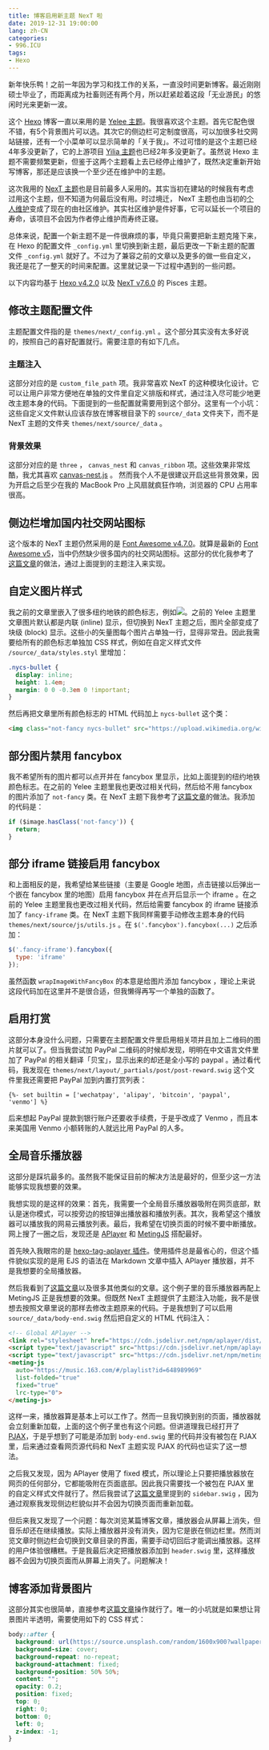 ```yaml
---
title: 博客启用新主题 NexT 啦
date: 2019-12-31 19:00:00
lang: zh-CN
categories:
- 996.ICU
tags:
- Hexo
---
```


新年快乐鸭！之前一年因为学习和找工作的关系，一直没时间更新博客。最近刚刚硕士毕业了，而距离成为社畜则还有两个月，所以赶紧趁着这段「无业游民」的悠闲时光来更新一波。

这个 [Hexo](https://hexo.io) 博客一直以来用的是 [Yelee 主题](https://github.com/MOxFIVE/hexo-theme-yelee)。我很喜欢这个主题。首先它配色很不错，有5个背景图片可以选。其次它的侧边栏可定制度很高，可以加很多社交网站链接，还有一个小菜单可以显示简单的「关于我」。不过可惜的是这个主题已经4年多没更新了，它的上游项目 [Yilia 主题](https://github.com/litten/hexo-theme-yilia)也已经2年多没更新了。虽然说 Hexo 主题不需要频繁更新，但鉴于这两个主题看上去已经停止维护了，既然决定重新开始写博客，那还是应该换一个至少还在维护中的主题。

这次我用的 [NexT 主题](https://github.com/theme-next/hexo-theme-next)也是目前最多人采用的。其实当初在建站的时候我有考虑过用这个主题，但不知道为何最后没有用。时过境迁， NexT 主题也由当初的[个人维护](https://github.com/iissnan/hexo-theme-next)变成了现在的由社区维护。其实社区维护是件好事，它可以延长一个项目的寿命，该项目不会因为作者停止维护而寿终正寝。

总体来说，配置一个新主题不是一件很麻烦的事，毕竟只需要把新主题克隆下来，在 Hexo 的配置文件 `_config.yml` 里切换到新主题，最后更改一下新主题的配置文件 `_config.yml` 就好了。不过为了兼容之前的文章以及更多的做一些自定义，我还是花了一整天的时间来配置。这里就记录一下过程中遇到的一些问题。

<!-- more -->

以下内容均基于 [Hexo v4.2.0](https://github.com/hexojs/hexo/releases/tag/4.2.0) 以及 [NexT v7.6.0](https://github.com/theme-next/hexo-theme-next/releases/tag/v7.6.0) 的 Pisces 主题。

## 修改主题配置文件

主题配置文件指的是 `themes/next/_config.yml` 。这个部分其实没有太多好说的，按照自己的喜好配置就行。需要注意的有如下几点。

### 主题注入

这部分对应的是 `custom_file_path` 项。我非常喜欢 NexT 的这种模块化设计。它可以让用户非常方便地在单独的文件里自定义排版和样式，通过注入尽可能少地更改主题本身的代码。下面提到的一些配置就需要用到这个部分。这里有一个小坑：这些自定义文件默认应该存放在博客根目录下的 `source/_data` 文件夹下，而不是 NexT 主题的文件夹 `themes/next/source/_data` 。

### 背景效果

这部分对应的是 `three` ， `canvas_nest` 和 `canvas_ribbon` 项。这些效果非常炫酷，我尤其喜欢 [canvas-nest.js](https://github.com/hustcc/canvas-nest.js) 。 然而我个人不是很建议开启这些背景效果，因为开启之后至少在我的 MacBook Pro 上风扇就疯狂作响，浏览器的 CPU 占用率很高。

## 侧边栏增加国内社交网站图标

这个版本的 NexT 主题仍然采用的是 [Font Awesome v4.7.0](https://fontawesome.com/v4.7.0/)。就算是最新的 [Font Awesome v5](https://fontawesome.com/)，当中仍然缺少很多国内的社交网站图标。这部分的优化我参考了[这篇文章](https://blog.dlzhang.com/posts/89dad1c1/)的做法，通过上面提到的主题注入来实现。

## 自定义图片样式

我之前的文章里嵌入了很多纽约地铁的颜色标志，例如<img class="not-fancy nycs-bullet" src="https://upload.wikimedia.org/wikipedia/commons/3/3f/NYCS-bull-trans-1.svg" />。之前的 Yelee 主题里文章图片默认都是内联 (inline) 显示，但切换到 NexT 主题之后，图片全部变成了块级 (block) 显示。这些小的矢量图每个图片占单独一行，显得非常丑。因此我需要给所有的颜色标志单独加 CSS 样式，例如在自定义样式文件 `/source/_data/styles.styl` 里增加：

```css
.nycs-bullet {
  display: inline;
  height: 1.4em;
  margin: 0 0 -0.3em 0 !important;
}
```

然后再把文章里所有颜色标志的 HTML 代码加上 `nycs-bullet` 这个类：

```html
<img class="not-fancy nycs-bullet" src="https://upload.wikimedia.org/wikipedia/commons/3/3f/NYCS-bull-trans-1.svg" />
```

## 部分图片禁用 fancybox

我不希望所有的图片都可以点开并在 fancybox 里显示，比如上面提到的纽约地铁颜色标志。在之前的 Yelee 主题里我也更改过相关代码，然后给不用 fancybox 的图片添加了 `not-fancy` 类。在 NexT 主题下我参考了[这篇文章](https://blog.csdn.net/cddchina/article/details/79764432)的做法。我添加的代码是：

```javascript
if ($image.hasClass('not-fancy')) {
  return;
}
```

## 部分 iframe 链接启用 fancybox

和上面相反的是，我希望给某些链接（主要是 Google 地图，点击链接以后弹出一个嵌在 fancybox 里的地图）启用 fancybox 并在点开后显示一个 iframe 。在之前的 Yelee 主题里我也更改过相关代码，然后给需要 fancybox 的 iframe 链接添加了 `fancy-iframe` 类。在 NexT 主题下我同样需要手动修改主题本身的代码 `themes/next/source/js/utils.js` 。在 `$('.fancybox').fancybox(...)` 之后添加：

```javascript
$('.fancy-iframe').fancybox({
  type: 'iframe'
});
```

虽然函数 `wrapImageWithFancyBox` 的本意是给图片添加 fancybox ，理论上来说这段代码加在这里并不是很合适，但我懒得再写一个单独的函数了。

## 启用打赏

这部分本身没什么问题，只需要在主题配置文件里启用相关项并且加上二维码的图片就可以了。但当我尝试加 PayPal 二维码的时候却发现，明明在中文语言文件里加了 PayPal 的相关翻译「贝宝」，显示出来的却还是全小写的 paypal 。通过看代码，我发现在 `themes/next/layout/_partials/post/post-reward.swig` 这个文件里我还需要把 PayPal 加到内置打赏列表：

```ejs
{%- set builtin = ['wechatpay', 'alipay', 'bitcoin', 'paypal', 'venmo'] %}
```

后来想起 PayPal 提款到银行账户还要收手续费，于是乎改成了 Venmo ，而且本来美国用 Venmo 小额转账的人就远比用 PayPal 的人多。

## 全局音乐播放器

这部分是踩坑最多的。虽然我不能保证目前的解决方法是最好的，但至少这一方法能够实现我想要的效果。

我想实现的是这样的效果：首先，我需要一个全局音乐播放器吸附在网页底部，默认是迷你模式，可以按旁边的按钮弹出播放器和播放列表。其次，我希望这个播放器可以播放我的网易云播放列表。最后，我希望在切换页面的时候不要中断播放。网上搜了一圈之后，发现还是 [APlayer](https://aplayer.js.org/) 和 [MetingJS](https://github.com/metowolf/MetingJS) 搭配最好。

首先映入我眼帘的是 [hexo-tag-aplayer 插件](https://github.com/MoePlayer/hexo-tag-aplayer)。使用插件总是最省心的，但这个插件貌似实现的是用 EJS 的语法在 Markdown 文章中插入 APlayer 播放器，并不是我想要的全局播放器。

然后我看到了[这篇文章](https://yfzhou.coding.me/2018/08/08/Hexo-Next搭建个人博客（添加网页音乐播放器功能）/)以及很多其他类似的文章。这个例子里的音乐播放器再配上 MetingJS 正是我想要的效果。但既然 NexT 主题提供了主题注入功能，我不是很想去按照文章里说的那样去修改主题原来的代码。于是我想到了可以启用 `source/_data/body-end.swig` 然后把自定义的 HTML 代码注入：

```html
<!-- Global APlayer -->
<link rel="stylesheet" href="https://cdn.jsdelivr.net/npm/aplayer/dist/APlayer.min.css">
<script type="text/javascript" src="https://cdn.jsdelivr.net/npm/aplayer/dist/APlayer.min.js"></script>
<script type="text/javascript" src="https://cdn.jsdelivr.net/npm/meting/dist/Meting.min.js"></script>
<meting-js
  auto="https://music.163.com/#/playlist?id=648989969"
  list-folded="true"
  fixed="true"
  lrc-type="0">
</meting-js>
```

这样一来，播放器算是基本上可以工作了。然而一旦我切换到别的页面，播放器就会立刻重新加载，上面的这个例子里也有这个问题。但讲道理我已经打开了 [PJAX](https://github.com/theme-next/theme-next-pjax)，于是乎想到了可能是添加到 `body-end.swig` 里的代码并没有被包在 PJAX 里，后来通过查看网页源代码和 NexT 主题实现 PJAX 的代码也证实了这一想法。

之后我又发现，因为 APlayer 使用了 fixed 模式，所以理论上只要把播放器放在网页的任何部分，它都能吸附在页面底部。因此我只需要找一个被包在 PJAX 里的自定义样式文件就行了。然后我尝试了[这篇文章](https://blog.yleao.com/2018/0902/hexo上的aplayer应用.html)里提到的 `sidebar.swig` ，因为通过观察我发现侧边栏貌似并不会因为切换页面而重新加载。

但后来我又发现了一个问题：每次浏览某篇博客文章，播放器会从屏幕上消失，但音乐却还在继续播放。实际上播放器并没有消失，因为它是嵌在侧边栏里。然而浏览文章时侧边栏会切换到文章目录的界面，需要手动切回后才能调出播放器。这样的用户体验很糟糕。于是我最后决定把播放器添加到 `header.swig` 里，这样播放器不会因为切换页面而从屏幕上消失了。问题解决！

## 博客添加背景图片

这部分其实也很简单，直接参考[这篇文章](https://bufsnake.github.io/hexo-next-7-xx添加背景图片.html)操作就行了。唯一的小坑就是如果想让背景图片半透明，需要使用如下的 CSS 样式：

```css
body::after {
  background: url(https://source.unsplash.com/random/1600x900?wallpapers);
  background-size: cover;
  background-repeat: no-repeat;
  background-attachment: fixed;
  background-position: 50% 50%;
  content: "";
  opacity: 0.2;
  position: fixed;
  top: 0;
  right: 0;
  bottom: 0;
  left: 0;
  z-index: -1;   
}
```
